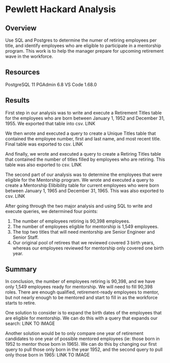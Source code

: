 # Pewlett Hackard Analysis

## Overview

Use SQL and Postgres to determine the numer of retiring employees per title, and identify employees who are eligible to participate in a mentorship program. This work is to help the manager prepare for upcoming retirement wave in the workforce.

## Resources

PostgreSQL 11
PGAdmin 6.8
VS Code 1.68.0

## Results

First step in our analysis was to write and execute a Retirement Titles table for the employees who are born between January 1, 1952 and December 31, 1955. We exported that table into csv. LINK

We then wrote and executed a query to create a Unique Titles table that contained the employee number, first and last name, and most recent title. Final table was exported to csv. LINK

And finally, we wrote and executed a query to create a Retiring Titles table that contained the number of titles filled by employees who are retiring. This table was also exported to csv. LINK

The second part of our analysis was to determine the employees that were eligible for the Mentorship program. We wrote and executed a query to create a Mentorship Elibibility table for current employees who were born between January 1, 1965 and December 31, 1965. This was also exported to csv. LINK

After going through the two major analysis and using SQL to write and execute queries, we determined four points:
1. The number of employees retiring is 90,398 employees.
2. The number of employees eligible for mentorship is 1,549 employees.
3. The top two titles that will need mentorship are Senior Engineer and Senior Staff.
4. Our original pool of retirees that we reviewed covered 3 birth years, whereas our employees reviewed for mentorship only covered one birth year.

## Summary

In conclusion, the number of employees retiring is 90,398, and we have only 1,549 employees ready for mentorship. We will need to fill 90,398 roles. There are enough qualified, retirement-ready employees to mentor, but not nearly enough to be mentored and start to fill in as the workforce starts to retire.

One solution to consider is to expand the birth dates of the employees that are eligible for mentorship. We can do this with a query that expands our search: LINK TO IMAGE

Another solution would be to only compare one year of retirement candidates to one year of possible mentored employees (ie: those born in 1952 to mentor those born in 1965). We can do this by changing our first query to pull those only born in the year 1952, and the second query to pull only those born in 1965: LINK TO IMAGE